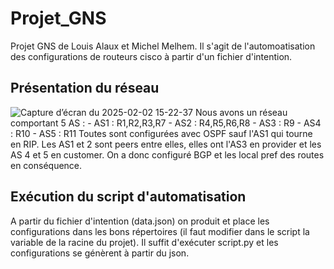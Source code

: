 # Projet_GNS
Projet GNS de Louis Alaux et Michel Melhem. Il s'agit de l'automoatisation des configurations de routeurs cisco à partir d'un fichier d'intention.
## Présentation du réseau 
![Capture d’écran du 2025-02-02 15-22-37](https://github.com/user-attachments/assets/7ec24197-5395-4972-ab5c-a84a17a4988c)
Nous avons un réseau comportant 5 AS : 
    -  AS1  :  R1,R2,R3,R7
    -  AS2  :  R4,R5,R6,R8
    -  AS3  :  R9
    -  AS4  :  R10
    -  AS5  :  R11
Toutes sont configurées avec OSPF sauf l'AS1 qui tourne en RIP.
Les AS1 et 2 sont peers entre elles, elles ont l'AS3 en provider et les AS 4 et 5 en customer. On a donc configuré BGP et les local pref des routes en conséquence.
## Exécution du script d'automatisation

A partir du fichier d'intention (data.json) on produit et place les configurations dans les bons répertoires (il faut modifier dans le script la variable de la racine du projet). Il suffit d'exécuter script.py et les configurations se génèrent à partir du json.
